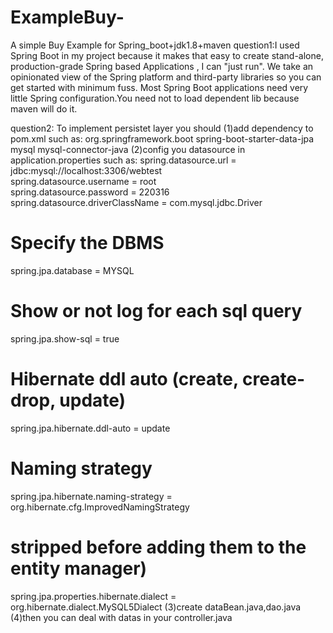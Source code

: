 # ExampleBuy-
A simple Buy Example for Spring_boot+jdk1.8+maven
question1:I used Spring Boot in my project because it makes that easy to create stand-alone, production-grade Spring based Applications , I can "just run". We take an opinionated view of the Spring platform and third-party libraries so you can get started with minimum fuss. Most Spring Boot applications need very little Spring configuration.You need not to load dependent lib because maven will do it.

question2:
To implement persistet layer you should 
(1)add dependency to pom.xml such as:
       <dependency>
            <groupId>org.springframework.boot</groupId>
            <artifactId>spring-boot-starter-data-jpa</artifactId>
        </dependency>
       <dependency>
            <groupId>mysql</groupId>
            <artifactId>mysql-connector-java</artifactId>
        </dependency>
(2)config you datasource in application.properties such as:
   spring.datasource.url = jdbc:mysql://localhost:3306/webtest  
   spring.datasource.username = root  
   spring.datasource.password = 220316  
   spring.datasource.driverClassName = com.mysql.jdbc.Driver  
   # Specify the DBMS  
  spring.jpa.database = MYSQL  
  # Show or not log for each sql query  
  spring.jpa.show-sql = true  
  # Hibernate ddl auto (create, create-drop, update)  
  spring.jpa.hibernate.ddl-auto = update  
  # Naming strategy  
  spring.jpa.hibernate.naming-strategy = org.hibernate.cfg.ImprovedNamingStrategy  
  # stripped before adding them to the entity manager)  
  spring.jpa.properties.hibernate.dialect = org.hibernate.dialect.MySQL5Dialect 
  (3)create dataBean.java,dao.java
  (4)then you can deal with datas in your controller.java
        
        
        
